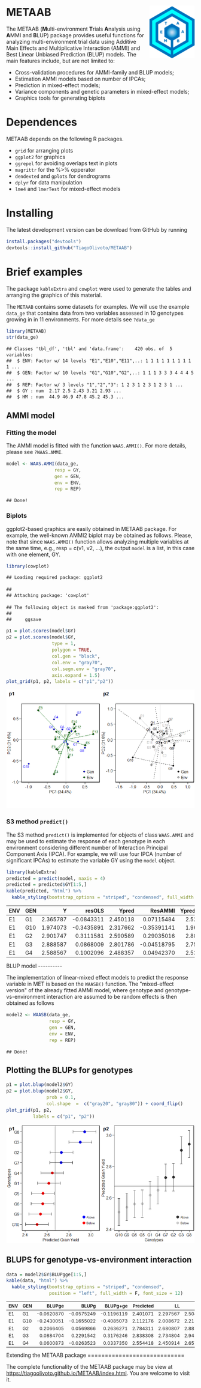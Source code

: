 
<!-- README.md is generated from README.Rmd. Please edit that file -->
METAAB <img src="man/figures/logo.png" align="right" height=140/>
=================================================================

The METAAB (**M**ulti-environment **T**rials **A**nalysis using **A**MMI and **B**LUP) package provides useful functions for analyzing multi-environment trial data using Additive Main Effects and Multiplicative Interaction (AMMI) and Best Linear Unbiased Prediction (BLUP) models. The main features include, but are not limited to:

-   Cross-validation procedures for AMMI-family and BLUP models;
-   Estimation AMMI models based on number of IPCAs;
-   Prediction in mixed-effect models;
-   Variance components and genetic parameters in mixed-effect models;
-   Graphics tools for generating biplots

Dependences
===========

METAAB depends on the following R packages.

-   `grid` for arranging plots
-   `ggplot2` for graphics
-   `ggrepel` for avoiding overlaps text in plots
-   `magrittr` for the %&gt;% opperator
-   `dendexted` and `gplots` for dendrograms
-   `dplyr` for data manipulation
-   `lme4` and `lmerTest` for mixed-effect models

Installing
==========

The latest development version can be download from GitHub by running

``` r
install.packages("devtools")
devtools::install_github("TiagoOlivoto/METAAB")
```

Brief examples
==============

The package `kableExtra` and `cowplot` were used to generate the tables and arranging the graphics of this material.

The `METAAB` contains some datasets for examples. We will use the example `data_ge` that contains data from two variables assessed in 10 genotypes growing in in 11 environments. For more details see `?data_ge`

``` r
library(METAAB)
str(data_ge)
```

    ## Classes 'tbl_df', 'tbl' and 'data.frame':    420 obs. of  5 variables:
    ##  $ ENV: Factor w/ 14 levels "E1","E10","E11",..: 1 1 1 1 1 1 1 1 1 1 ...
    ##  $ GEN: Factor w/ 10 levels "G1","G10","G2",..: 1 1 1 3 3 3 4 4 4 5 ...
    ##  $ REP: Factor w/ 3 levels "1","2","3": 1 2 3 1 2 3 1 2 3 1 ...
    ##  $ GY : num  2.17 2.5 2.43 3.21 2.93 ...
    ##  $ HM : num  44.9 46.9 47.8 45.2 45.3 ...

AMMI model
----------

### Fitting the model

The AMMI model is fitted with the function `WAAS.AMMI()`. For more details, please see `?WAAS.AMMI`.

``` r
model <- WAAS.AMMI(data_ge,
                  resp = GY,
                  gen = GEN,
                  env = ENV,
                  rep = REP)
```

    ## Done!

### Biplots

ggplot2-based graphics are easily obtained in METAAB package. For example, the well-known AMMI2 biplot may be obtained as follows. Please, note that since `WAAS.AMMI()` function allows analyzing multiple variables at the same time, e.g., resp = c(v1, v2, ...), the output `model` is a list, in this case with one element, GY.

``` r
library(cowplot)
```

    ## Loading required package: ggplot2

    ## 
    ## Attaching package: 'cowplot'

    ## The following object is masked from 'package:ggplot2':
    ## 
    ##     ggsave

``` r
p1 = plot.scores(model$GY)
p2 = plot.scores(model$GY,
                 type = 1,
                 polygon = TRUE,
                 col.gen = "black",
                 col.env = "gray70",
                 col.segm.env = "gray70",
                 axis.expand = 1.5)
plot_grid(p1, p2, labels = c("p1","p2"))
```

![](README_files/figure-markdown_github/unnamed-chunk-4-1.png)

### S3 method `predict()`

The S3 method `predict()` is implemented for objects of class `WAAS.AMMI` and may be used to estimate the response of each genotype in each environment considering different number of Interaction Principal Component Axis (IPCA). For example, we will use four IPCA (number of significant IPCAs) to estimate the variable GY using the `model` object.

``` r
library(kableExtra)
predicted = predict(model, naxis = 4)
predicted = predicted$GY[1:5,]
kable(predicted, "html") %>%
  kable_styling(bootstrap_options = "striped", "condensed", full_width = F)
```

<table class="table table-striped" style="width: auto !important; margin-left: auto; margin-right: auto;">
<thead>
<tr>
<th style="text-align:left;">
ENV
</th>
<th style="text-align:left;">
GEN
</th>
<th style="text-align:right;">
Y
</th>
<th style="text-align:right;">
resOLS
</th>
<th style="text-align:right;">
Ypred
</th>
<th style="text-align:right;">
ResAMMI
</th>
<th style="text-align:right;">
YpredAMMI
</th>
<th style="text-align:right;">
AMMI0
</th>
</tr>
</thead>
<tbody>
<tr>
<td style="text-align:left;">
E1
</td>
<td style="text-align:left;">
G1
</td>
<td style="text-align:right;">
2.365787
</td>
<td style="text-align:right;">
-0.0843311
</td>
<td style="text-align:right;">
2.450118
</td>
<td style="text-align:right;">
0.07115484
</td>
<td style="text-align:right;">
2.521273
</td>
<td style="text-align:right;">
2.450118
</td>
</tr>
<tr>
<td style="text-align:left;">
E1
</td>
<td style="text-align:left;">
G10
</td>
<td style="text-align:right;">
1.974073
</td>
<td style="text-align:right;">
-0.3435891
</td>
<td style="text-align:right;">
2.317662
</td>
<td style="text-align:right;">
-0.35391141
</td>
<td style="text-align:right;">
1.963751
</td>
<td style="text-align:right;">
2.317662
</td>
</tr>
<tr>
<td style="text-align:left;">
E1
</td>
<td style="text-align:left;">
G2
</td>
<td style="text-align:right;">
2.901747
</td>
<td style="text-align:right;">
0.3111581
</td>
<td style="text-align:right;">
2.590589
</td>
<td style="text-align:right;">
0.29035016
</td>
<td style="text-align:right;">
2.880939
</td>
<td style="text-align:right;">
2.590589
</td>
</tr>
<tr>
<td style="text-align:left;">
E1
</td>
<td style="text-align:left;">
G3
</td>
<td style="text-align:right;">
2.888587
</td>
<td style="text-align:right;">
0.0868009
</td>
<td style="text-align:right;">
2.801786
</td>
<td style="text-align:right;">
-0.04518795
</td>
<td style="text-align:right;">
2.756598
</td>
<td style="text-align:right;">
2.801786
</td>
</tr>
<tr>
<td style="text-align:left;">
E1
</td>
<td style="text-align:left;">
G4
</td>
<td style="text-align:right;">
2.588567
</td>
<td style="text-align:right;">
0.1002096
</td>
<td style="text-align:right;">
2.488357
</td>
<td style="text-align:right;">
0.04942370
</td>
<td style="text-align:right;">
2.537781
</td>
<td style="text-align:right;">
2.488357
</td>
</tr>
</tbody>
</table>
BLUP model
----------

The implementation of linear-mixed effect models to predict the response variable in MET is based on the `WAASB()` function. The "mixed-effect version" of the already fitted AMMI model, where genotype and genotype-vs-environment interaction are assumed to be random effects is then obtained as follows

``` r
model2 <- WAASB(data_ge,
                resp = GY,
                gen = GEN,
                env = ENV,
                rep = REP)
```

    ## Done!

Plotting the BLUPs for genotypes
--------------------------------

``` r
p1 = plot.blup(model2$GY)
p2 = plot.blup(model2$GY,
               prob = 0.1,
               col.shape  =  c("gray20", "gray80")) + coord_flip()
plot_grid(p1, p2,
          labels = c("p1", "p2"))
```

![](README_files/figure-markdown_github/unnamed-chunk-7-1.png)

BLUPS for genotype-vs-environment interaction
---------------------------------------------

``` r
data = model2$GY$BLUPgge[1:5,]
kable(data, "html") %>%
  kable_styling(bootstrap_options = "striped", "condensed",
                position = "left", full_width = F, font_size = 12)
```

<table class="table table-striped" style="font-size: 12px; width: auto !important; ">
<thead>
<tr>
<th style="text-align:left;">
ENV
</th>
<th style="text-align:left;">
GEN
</th>
<th style="text-align:right;">
BLUPge
</th>
<th style="text-align:right;">
BLUPg
</th>
<th style="text-align:right;">
BLUPg+ge
</th>
<th style="text-align:right;">
Predicted
</th>
<th style="text-align:right;">
LL
</th>
<th style="text-align:right;">
UL
</th>
</tr>
</thead>
<tbody>
<tr>
<td style="text-align:left;">
E1
</td>
<td style="text-align:left;">
G1
</td>
<td style="text-align:right;">
-0.0620870
</td>
<td style="text-align:right;">
-0.0575249
</td>
<td style="text-align:right;">
-0.1196119
</td>
<td style="text-align:right;">
2.401071
</td>
<td style="text-align:right;">
2.297567
</td>
<td style="text-align:right;">
2.504575
</td>
</tr>
<tr>
<td style="text-align:left;">
E1
</td>
<td style="text-align:left;">
G10
</td>
<td style="text-align:right;">
-0.2430051
</td>
<td style="text-align:right;">
-0.1655022
</td>
<td style="text-align:right;">
-0.4085073
</td>
<td style="text-align:right;">
2.112176
</td>
<td style="text-align:right;">
2.008672
</td>
<td style="text-align:right;">
2.215680
</td>
</tr>
<tr>
<td style="text-align:left;">
E1
</td>
<td style="text-align:left;">
G2
</td>
<td style="text-align:right;">
0.2066405
</td>
<td style="text-align:right;">
0.0569866
</td>
<td style="text-align:right;">
0.2636271
</td>
<td style="text-align:right;">
2.784311
</td>
<td style="text-align:right;">
2.680807
</td>
<td style="text-align:right;">
2.887814
</td>
</tr>
<tr>
<td style="text-align:left;">
E1
</td>
<td style="text-align:left;">
G3
</td>
<td style="text-align:right;">
0.0884704
</td>
<td style="text-align:right;">
0.2291542
</td>
<td style="text-align:right;">
0.3176246
</td>
<td style="text-align:right;">
2.838308
</td>
<td style="text-align:right;">
2.734804
</td>
<td style="text-align:right;">
2.941812
</td>
</tr>
<tr>
<td style="text-align:left;">
E1
</td>
<td style="text-align:left;">
G4
</td>
<td style="text-align:right;">
0.0600873
</td>
<td style="text-align:right;">
-0.0263523
</td>
<td style="text-align:right;">
0.0337350
</td>
<td style="text-align:right;">
2.554418
</td>
<td style="text-align:right;">
2.450914
</td>
<td style="text-align:right;">
2.657922
</td>
</tr>
</tbody>
</table>
Extending the METAAB package
============================

The complete functionality of the METAAB package may be view at <https://tiagoolivoto.github.io/METAAB/index.html>. You are welcome to visit it.
